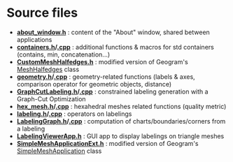 # Source files

- **[about_window.h](about_window.h)** : content of the "About" window, shared between applications
- **[containers.h](containers.h)/[.cpp](../src/containers.cpp)** : additional functions & macros for std containers (contains, min, concatenation...)
- **[CustomMeshHalfedges.h](CustomMeshHalfedges.h)** : modified version of Geogram's [MeshHalfedges](https://github.com/BrunoLevy/geogram/blob/main/src/lib/geogram/mesh/mesh_halfedges.h) class
- **[geometry.h](geometry.h)/[.cpp](../src/geometry.cpp)** : geometry-related functions (labels & axes, comparison operator for geometric objects, distance)
- **[GraphCutLabeling.h](GraphCutLabeling.h)/[.cpp](../src/GraphCutLabeling.cpp)** : constrained labeling generation with a Graph-Cut Optimization
- **[hex_mesh.h](hex_mesh.h)/[.cpp](../src/hex_mesh.cpp)** : hexahedral meshes related functions (quality metric)
- **[labeling.h](labeling.h)/[.cpp](../src/labeling.cpp)** : operators on labelings
- **[LabelingGraph.h](LabelingGraph.h)/[.cpp](../src/LabelingGraph.cpp)** : computation of charts/boundaries/corners from a labeling
- **[LabelingViewerApp.h](LabelingViewerApp.h)** : GUI app to display labelings on triangle meshes
- **[SimpleMeshApplicationExt.h](SimpleMeshApplicationExt.h)** : modified version of Geogram's [SimpleMeshApplication](https://github.com/BrunoLevy/geogram/blob/main/src/lib/geogram_gfx/gui/simple_mesh_application.h) class